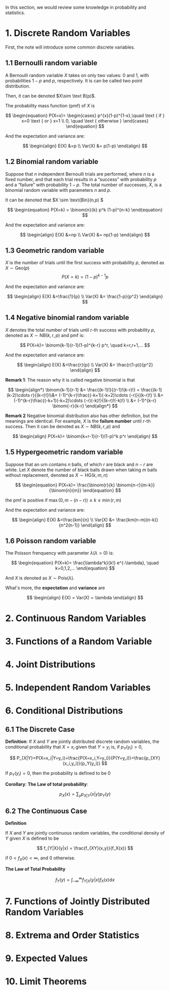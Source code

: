 In this section, we would review some knowledge in probability and statistics.

# 1. Discrete Random Variables

First, the note will introduce some common discrete variables.

## 1.1 Bernoulli random variable

A Bernoulli random variable $X$ takes on only two values: $0$ and $1$, with probabilities $1 - p$ and
$p$, respectively. It is can be called two point distribution.

Then, it can be denoted $X\sim \text B(p)$.

The probability mass function (pmf) of $X$ is

$$
\begin{equation}
 P(X=x)= \begin{cases}
 p^{x}(1-p)^{1-x},\quad \text { if } x=0 \text { or } x=1 \\
0, \quad \text { otherwise }
 \end{cases}
\end{equation}
$$

And the expectation and variance are:

$$
\begin{align}
E(X) &=p \\
Var(X) &= p(1-p)
\end{align}
$$

## 1.2 Binomial random variable

Suppose that $n$ independent Bernoulli trials are performed, where $n$ is a fixed number, and that each trial results in a “success” with probability $p$ and a “failure” with probability $1-p$. The total number of successes, $X$, is a binomial random variable with parameters $n$ and $p$.

It can be denoted that $X \sim \text{Bin}(n,p) $

$$
\begin{equation}
P(X=k) = \binom{n}{k} p^k (1-p)^{n-k}
\end{equation}
$$

And the expectation and variance are:

$$
\begin{align}
E(X) &=np \\
Var(X) &= np(1-p)
\end{align}
$$

## 1.3 Geometric random variable

$X$ is the number of trials until the first success with probability $p$, denoted as $X \sim \text{Geo}(p)$
$$
\begin{equation}
P(X=k)= (1-p)^{k-1} p
\end{equation}
$$

And the expectation and variance are:

$$
\begin{align}
E(X) &=\frac{1}{p} \\
Var(X) &= \frac{1-p}{p^2} 
\end{align}
$$

## 1.4 Negative binomial random variable

$X$ denotes the total number of trials until $r$-th success  with probability $p$, denoted as $X\sim \text{NB}(k,r,p)$ and pmf is:

$$
P(X=k)= \binom{k-1}{r-1}(1-p)^{k-r} p^r, \quad k=r,r+1,...
$$

And the expectation and variance are:

$$
\begin{align}
E(X) &=\frac{r}{p} \\
Var(X) &= \frac{r(1-p)}{p^2}
\end{align}
$$

**Remark 1**: The reason why it is called negative binomial is that

$$
\begin{align*}
\binom{k-1}{r-1} &=  \frac{(k-1)!}{(r-1)!(k-r)!}  = \frac{(k-1)(k-2)\cdots r}{(k-r)!}\\&= (-1)^{k-r}\frac{(-k+1)(-k+2)\cdots (-r)}{(k-r)!}  \\
&= (-1)^{k-r}\frac{(-k+1)(-k+2)\cdots (-r)(-k)!}{(k-r)!(-k)!} \\
&= (-1)^{k-r} \binom{-r}{k-r}
\end{align*}
$$

**Remark 2** Negative binomial distribution also has other definition, but the meanings are identical.
For example, $X$ is the **failure number** until $r$-th success. Then it can be denoted as $X\sim \text{NB}(k, r, p)$ and

$$
\begin{align}
P(X=k)= \binom{k+r-1}{r-1}(1-p)^k p^r
\end{align}
$$

## 1.5 Hypergeometric random variable

Suppose that an urn contains $n$ balls, of which $r$ are black and $n-r$ are white. Let $X$ denote the number of black balls drawn when taking $m$ balls without replacement, denoted as $X\sim \text{HG}(k,m,n)$

$$
 \begin{equation}
P(X=k)= \frac{\binom{r}{k} \binom{n-r}{m-k}}{\binom{n}{m}}
 \end{equation}
$$

the pmf is positive if $\max(0,m-(n-r))\le k \le \min(r,m)$

And the expectation and variance are:

$$
\begin{align}
E(X) &=\frac{km}{n} \\
Var(X) &= \frac{km(n-m)(n-k)}{n^2(n-1)}
\end{align}
$$

## 1.6 Poisson random variable

The Poisson frenquency with parameter $\lambda(\lambda>0)$ is:

$$
\begin{equation}
P(X=k)= \frac{\lambda^k}{k!} e^{-\lambda}, \quad k=0,1,2,...
\end{equation}
$$

And $X$ is denoted as $X \sim \text{Pois}(\lambda)$.

What's more, the **expectation** and **variance** are

$$
\begin{align}
E(X) = Var(X) = \lambda
\end{align} 
$$

# 2. Continuous Random Variables

# 3. Functions of a Random Variable

# 4. Joint Distributions

# 5. Independent Random Variables

# 6. Conditional Distributions

## 6.1 The Discrete Case

**Definition**: If $X$ and $Y$ are jointly distributed discrete random variables, the conditional probability that $X=x_i$ given that $Y=y_i$ is, if  $p_Y(y_i)>0$,

$$
P_{X|Y}=P(X=x_i|Y=y_i)=\frac{P(X=x_i,Y=y_i)}{P(Y=y_i)}=\frac{p_{XY}(x_i,y_i)}{p_Y(y_i)}
$$

If $p_Y(y_i)=0$, then the probability is defined to be $0$

**Corollary**: **The Law of total probability**:

$$
p_X(x)=\sum_yp_{X|Y}(x|y)p_Y(y)
$$

## 6.2 The Continuous Case

**Definition**

If $X$ and $Y$ are jointly continuous random variables, the conditional density of $Y$ given $X$ is defined to be 

$$
f_{Y|X}(y|x) = \frac{f_{XY}(x,y)}{f_X(x)}
$$

if $0<f_X(x)<\infty$, and $0$ otherwise.



**The Law of Total Probability**

$$
f_Y(y)=\int_{-\infty}^\infty f_{Y|X}(y|x) f_X(x) \mathrm d x
$$





# 7. Functions of Jointly Distributed Random Variables

# 8. Extrema and Order Statistics

# 9. Expected Values

# 10. Limit Theorems





